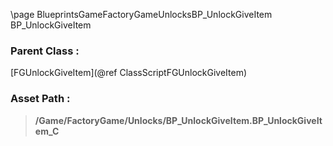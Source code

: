 \page BlueprintsGameFactoryGameUnlocksBP_UnlockGiveItem BP_UnlockGiveItem
### Parent Class :
[FGUnlockGiveItem](@ref ClassScriptFGUnlockGiveItem)
### Asset Path :
<b><blockquote>/Game/FactoryGame/Unlocks/BP_UnlockGiveItem.BP_UnlockGiveItem_C</blockquote></b>
